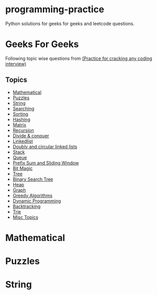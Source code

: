 # programming-practice

Python solutions for geeks for geeks and leetcode questions.

# Geeks For Geeks
Following topic wise questions from [(Practice for cracking any coding interview)](https://www.geeksforgeeks.org/practice-for-cracking-any-coding-interview/)

## Topics

<!--ts-->
   * [Mathematical](#Mathematical)
   * [Puzzles](#Puzzles)
   * [String](#String)
   * [Searching](#Searching)
   * [Sorting](#Sorting)
   * [Hashing](#Hashing)
   * [Matrix](#Matrix)
   * [Recursion](#Recursion)
   * [Divide & conquer](#Divide&conquer)
   * [Linkedlist](#Linkedlist)
   * [Doubly and circular linked lists](#DoublyandCircularLinkedLists)
   * [Stack](#Stack)
   * [Queue](#Queue)
   * [Prefix Sum and Sliding Window](#PrefixSumandSlidingWindow)
   * [Bit Magic](#BitMagic)
   * [Tree](#Tree)
   * [Binary Search Tree](#BinarySearchTree)
   * [Heap](#Heap)
   * [Graph](#Graph)
   * [Greedy Algorithms](#GreedyAlgorithms)
   * [Dynamic Programming](#DynamicProgramming)
   * [Backtracking](#Backtracking)
   * [Trie](#Trie)
   * [Misc Topics](#MiscTopics)
<!--te-->

Mathematical
============

Puzzles
============

String
============
